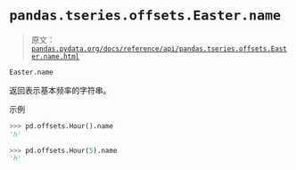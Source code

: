 # `pandas.tseries.offsets.Easter.name`

> 原文：[`pandas.pydata.org/docs/reference/api/pandas.tseries.offsets.Easter.name.html`](https://pandas.pydata.org/docs/reference/api/pandas.tseries.offsets.Easter.name.html)

```py
Easter.name
```

返回表示基本频率的字符串。

示例

```py
>>> pd.offsets.Hour().name
'h' 
```

```py
>>> pd.offsets.Hour(5).name
'h' 
```
